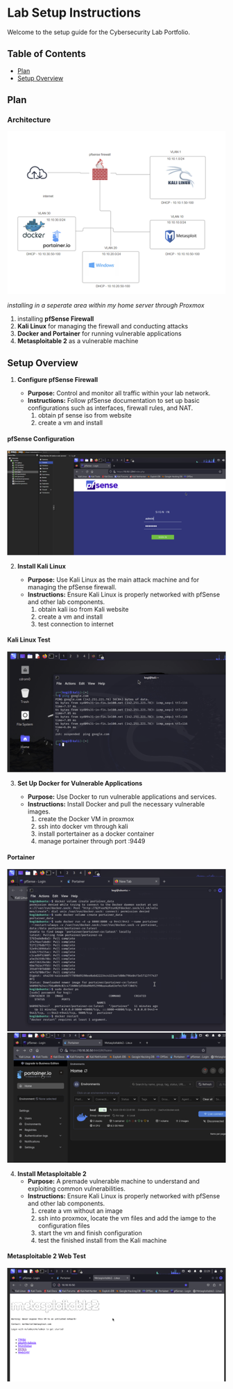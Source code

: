 # Lab Setup Instructions

Welcome to the setup guide for the Cybersecurity Lab Portfolio.

## Table of Contents

- [Plan](#plan)
- [Setup Overview](#setup-overview)

## Plan
### Architecture 
![The Network Architecture](images/architecture.png)

*installing in a seperate area within my home server through Proxmox*

1. installing **pfSense Firewall**
2. **Kali Linux** for managing the firewall and conducting attacks
3. **Docker and Portainer** for running vulnerable applications
4. **Metasploitable 2** as a vulnerable machine

## Setup Overview

1. **Configure pfSense Firewall**

   - **Purpose:** Control and monitor all traffic within your lab network.
   - **Instructions:** Follow pfSense documentation to set up basic configurations such as interfaces, firewall rules, and NAT.
       1. obtain pf sense iso from website
       2. create a vm and install
#### pfSense Configuration
![pfSense Configuration](images/pfsense.png)

2. **Install Kali Linux**

   - **Purpose:** Use Kali Linux as the main attack machine and for managing the pfSense firewall.
   - **Instructions:** Ensure Kali Linux is properly networked with pfSense and other lab components.
       1. obtain kali iso from Kali website
       2. create a vm and install
       3. test connection to internet
#### Kali Linux Test
![Kali Linux Test](images/kalitest.png)

3. **Set Up Docker for Vulnerable Applications**

   - **Purpose:** Use Docker to run vulnerable applications and services.
   - **Instructions:** Install Docker and pull the necessary vulnerable images.
        1. create the Docker VM in proxmox
        2. ssh into docker vm through kali
        3. install portertainer as a docker container
        4. manage portainer through port :9449
#### Portainer
![Portainer SSH install](images/portssh.png)
![Portainer Web GUI](images/portweb.png)
  
4. **Install Metasploitable 2**
   - **Purpose:**  A premade vulnerable machine to understand and exploiting common vulnerabilities.
   - **Instructions:** Ensure Kali Linux is properly networked with pfSense and other lab components.
       1. create a vm without an image
       2. ssh into proxmox, locate the vm files and add the iamge to the configuration files
       3. start the vm and finish configuration
       4. test the finished install from the Kali machine
#### Metasploitable 2 Web Test
![Metasploitable 2 Web Test](images/ms2.png)
